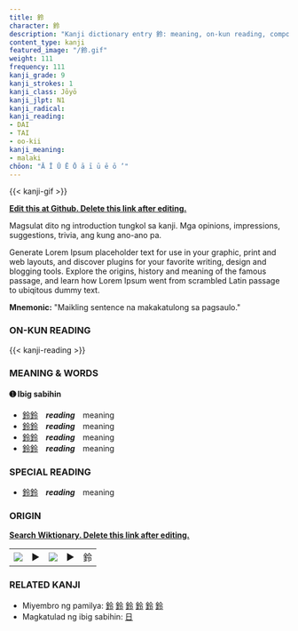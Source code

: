 ```yaml
---
title: 鈴
character: 鈴
description: "Kanji dictionary entry 鈴: meaning, on-kun reading, compounds, origin, related kanji"
content_type: kanji
featured_image: "/鈴.gif"
weight: 111
frequency: 111
kanji_grade: 9
kanji_strokes: 1
kanji_class: Jōyō
kanji_jlpt: N1
kanji_radical: 
kanji_reading: 
- DAI
- TAI
- oo-kii
kanji_meaning:
- malaki
chōon: "Ā Ī Ū Ē Ō ā ī ū ē ō ’"
---
```

[//]: # (Don't edit the line below. Kanji animated GIF code is automatically generated.)
{{< kanji-gif >}}

[//]: # (Edit below this line.)

**[Edit this at Github. Delete this link after editing.](https://github.com/tim0g/tim/tree/main/content/kanji/鈴/index.md)**

Magsulat dito ng introduction tungkol sa kanji. Mga opinions, impressions, suggestions, trivia, ang kung ano-ano pa.

Generate Lorem Ipsum placeholder text for use in your graphic, print and web layouts, and discover plugins for your favorite writing, design and blogging tools. Explore the origins, history and meaning of the famous passage, and learn how Lorem Ipsum went from scrambled Latin passage to ubiqitous dummy text.
 
**Mnemonic:** "Maikling sentence na makakatulong sa pagsaulo."

### ON-KUN READING

[//]: # (Don't edit the line below. ON-KUN READING code is automatically generated.)
{{< kanji-reading >}}

### MEANING & WORDS

#### ➊ **Ibig sabihin**
  - [鈴](../鈴)[鈴](../鈴)　***reading***　meaning
  - [鈴](../鈴)[鈴](../鈴)　***reading***　meaning
  - [鈴](../鈴)[鈴](../鈴)　***reading***　meaning
  - [鈴](../鈴)[鈴](../鈴)　***reading***　meaning

### SPECIAL READING
  - [鈴](../鈴)[鈴](../鈴)　***reading***　meaning

### ORIGIN

**[Search Wiktionary. Delete this link after editing.](https://wiktionary.org/wiki/鈴)**
<table class="kanji-table"><tr><td>
<img src="60px-鈴-bronze.svg.png">
</td><td>▶</td><td>
<img src="60px-鈴-oracle.svg.png">
</td><td>▶</td>
<td class="kanji-origin">鈴</td>
</tr></table>

### RELATED KANJI
- Miyembro ng pamilya: [鈴](../鈴) [鈴](../鈴) [鈴](../鈴) [鈴](../鈴) [鈴](../鈴) [鈴](../鈴)
- Magkatulad ng ibig sabihin: [日](../日)
